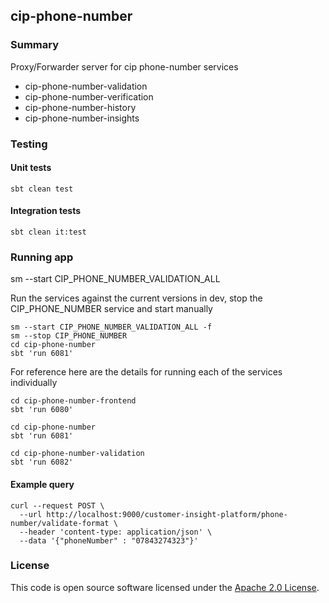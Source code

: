 
## cip-phone-number

### Summary
Proxy/Forwarder server for cip phone-number services

- cip-phone-number-validation
- cip-phone-number-verification
- cip-phone-number-history
- cip-phone-number-insights

### Testing
#### Unit tests
`sbt clean test`

#### Integration tests
`sbt clean it:test`

### Running app

sm --start CIP_PHONE_NUMBER_VALIDATION_ALL

Run the services against the current versions in dev, stop the CIP_PHONE_NUMBER service and start manually

    sm --start CIP_PHONE_NUMBER_VALIDATION_ALL -f
    sm --stop CIP_PHONE_NUMBER
    cd cip-phone-number
    sbt 'run 6081'

For reference here are the details for running each of the services individually

    cd cip-phone-number-frontend
    sbt 'run 6080'
 
    cd cip-phone-number
    sbt 'run 6081'

    cd cip-phone-number-validation
    sbt 'run 6082'

#### Example query
```
curl --request POST \
  --url http://localhost:9000/customer-insight-platform/phone-number/validate-format \
  --header 'content-type: application/json' \
  --data '{"phoneNumber" : "07843274323"}'
```
### License

This code is open source software licensed under the [Apache 2.0 License]("http://www.apache.org/licenses/LICENSE-2.0.html").


